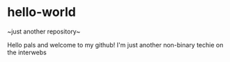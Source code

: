 # hello-world
~just another repository~

Hello pals and welcome to my github!
I'm just another non-binary techie on the interwebs
